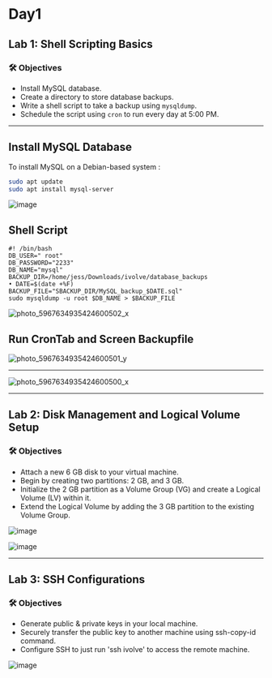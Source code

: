 # Day1
## Lab 1: Shell Scripting Basics

### 🛠️ Objectives

- Install MySQL database.
- Create a directory to store database backups.
- Write a shell script to take a backup using `mysqldump`.
- Schedule the script using `cron` to run every day at 5:00 PM.

---

##  Install MySQL Database

To install MySQL on a Debian-based system :

```bash
sudo apt update
sudo apt install mysql-server
```
![image](https://github.com/user-attachments/assets/208fcc83-176d-47ec-bffa-0f710fa6dad7)


## Shell Script
```
#! /bin/bash
DB_USER=" root"
DB_PASSWORD="2233"
DB_NAME="mysql"
BACKUP_DIR=/home/jess/Downloads/ivolve/database_backups
• DATE=$(date +%F)
BACKUP_FILE="SBACKUP_DIR/MySQL_backup_$DATE.sql"
sudo mysqldump -u root $DB_NAME > $BACKUP_FILE
```

![photo_5967634935424600502_x](https://github.com/user-attachments/assets/544adcfa-3428-4ea4-8968-4c9bc5063131)

## Run CronTab and Screen Backupfile

![photo_5967634935424600501_y](https://github.com/user-attachments/assets/f67c1e08-09a6-4419-9de0-7c81ad56b334)

-------------------------------------------

![photo_5967634935424600500_x](https://github.com/user-attachments/assets/023d775a-edd9-4ea5-98cc-4e8bdaeef854)


----

## Lab 2: Disk Management and Logical Volume Setup

### 🛠️ Objectives

- Attach a new 6 GB disk to your virtual machine.
- Begin by creating two partitions: 2 GB, and 3 GB.
- Initialize the 2 GB partition as a Volume Group (VG) and create a Logical Volume (LV) within it.
- Extend the Logical Volume by adding the 3 GB partition to the existing Volume Group.


 ![image](https://github.com/user-attachments/assets/7e995816-a259-4353-9472-5e1a40a4bb82)
 
 ![image](https://github.com/user-attachments/assets/33ea83b5-9aca-4507-bbfd-9ef71ba205ab)

----

## Lab 3: SSH Configurations

### 🛠️ Objectives

- Generate public & private keys in your local machine.
- Securely transfer the public key to another machine using ssh-copy-id command.
- Configure SSH to just run 'ssh ivolve' to access the remote machine.


![image](https://github.com/user-attachments/assets/ec896a4d-dcc5-4b7d-99a7-74b152f25fd3)


